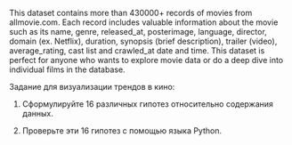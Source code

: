 This dataset contains more than 430000+ records of movies from allmovie.com. Each record includes valuable information about the movie such as its name, genre, released_at, posterimage, language, director, domain (ex. Netflix), duration, synopsis (brief description), trailer (video), average_rating, cast list and crawled_at date and time.
This dataset is perfect for anyone who wants to explore movie data or do a deep dive into individual films in the database.

Задание для визуализации трендов в кино:

1) Сформулируйте 16 различных гипотез относительно содержания данных.

2) Проверьте эти 16 гипотез с помощью языка Python.
